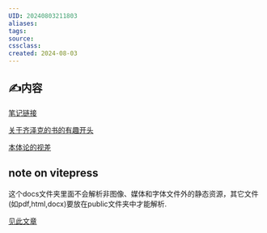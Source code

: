 ```yaml
---
UID: 20240803211803 
aliases: 
tags: 
source: 
cssclass: 
created: 2024-08-03
---
```


## ✍内容

[笔记链接](/笔记/document.pdf)

<a href="/笔记/Obsidian笔记/2024-07-11.html" target="_self">关于齐泽克的书的有趣开头</a>

<a href="/笔记/Obsidian笔记/本体论的视差.html" target="_self">本体论的视差</a>

## note on vitepress

这个docs文件夹里面不会解析非图像、媒体和字体文件外的静态资源，其它文件(如pdf,html,docx)要放在public文件夹中才能解析.

[见此文章](https://cloud.tencent.com/developer/article/2423944)